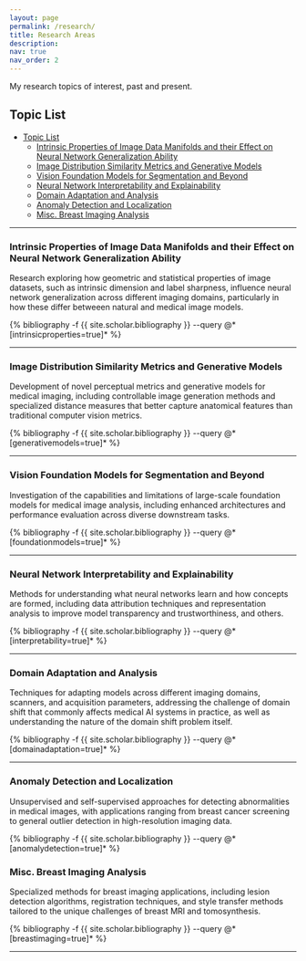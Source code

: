 ```yaml
---
layout: page
permalink: /research/
title: Research Areas
description:
nav: true
nav_order: 2
---
```


My research topics of interest, past and present.

## Topic List
- [Topic List](#topic-list)
  - [Intrinsic Properties of Image Data Manifolds and their Effect on Neural Network Generalization Ability](#intrinsic-properties-of-image-data-manifolds-and-their-effect-on-neural-network-generalization-ability)
  - [Image Distribution Similarity Metrics and Generative Models](#image-distribution-similarity-metrics-and-generative-models)
  - [Vision Foundation Models for Segmentation and Beyond](#vision-foundation-models-for-segmentation-and-beyond)
  - [Neural Network Interpretability and Explainability](#neural-network-interpretability-and-explainability)
  - [Domain Adaptation and Analysis](#domain-adaptation-and-analysis)
  - [Anomaly Detection and Localization](#anomaly-detection-and-localization)
  - [Misc. Breast Imaging Analysis](#misc-breast-imaging-analysis)

---

### Intrinsic Properties of Image Data Manifolds and their Effect on Neural Network Generalization Ability

Research exploring how geometric and statistical properties of image datasets, such as intrinsic dimension and label sharpness, influence neural network generalization across different imaging domains, particularly in how these differ betweeen natural and medical image models.

<div class="publications">
{% bibliography -f {{ site.scholar.bibliography }} --query @*[intrinsicproperties=true]* %}
</div>

---

### Image Distribution Similarity Metrics and Generative Models

Development of novel perceptual metrics and generative models for medical imaging, including controllable image generation methods and specialized distance measures that better capture anatomical features than traditional computer vision metrics.

<div class="publications">
{% bibliography -f {{ site.scholar.bibliography }} --query @*[generativemodels=true]* %}
</div>

---

### Vision Foundation Models for Segmentation and Beyond

Investigation of the capabilities and limitations of large-scale foundation models for medical image analysis, including enhanced architectures and performance evaluation across diverse downstream tasks.

<div class="publications">
{% bibliography -f {{ site.scholar.bibliography }} --query @*[foundationmodels=true]* %}
</div>

---

### Neural Network Interpretability and Explainability

Methods for understanding what neural networks learn and how concepts are formed, including data attribution techniques and representation analysis to improve model transparency and trustworthiness, and others.

<div class="publications">
{% bibliography -f {{ site.scholar.bibliography }} --query @*[interpretability=true]* %}
</div>

---

### Domain Adaptation and Analysis

Techniques for adapting models across different imaging domains, scanners, and acquisition parameters, addressing the challenge of domain shift that commonly affects medical AI systems in practice, as well as understanding the nature of the domain shift problem itself.

<div class="publications">
{% bibliography -f {{ site.scholar.bibliography }} --query @*[domainadaptation=true]* %}
</div>

---

### Anomaly Detection and Localization

Unsupervised and self-supervised approaches for detecting abnormalities in medical images, with applications ranging from breast cancer screening to general outlier detection in high-resolution imaging data.

<div class="publications">
{% bibliography -f {{ site.scholar.bibliography }} --query @*[anomalydetection=true]* %}
</div>

### Misc. Breast Imaging Analysis

Specialized methods for breast imaging applications, including lesion detection algorithms, registration techniques, and style transfer methods tailored to the unique challenges of breast MRI and tomosynthesis.

<div class="publications">
{% bibliography -f {{ site.scholar.bibliography }} --query @*[breastimaging=true]* %}
</div>

---